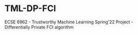 # TML-DP-FCI
ECSE 6962 - Trustworthy Machine Learning Spring'22 Project - Differentially Private FCI algorithm
